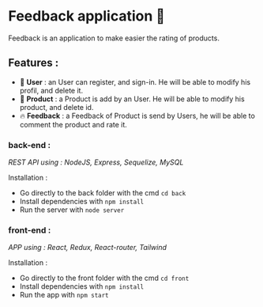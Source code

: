 # Feedback application 💬

Feedback is an application to make easier the rating of products.

## Features : 
* 👤 **User** : an User can register, and sign-in. He will be able to modify his profil, and delete it.
* 📱 **Product** : a Product is add by an User. He will be able to modify his product, and delete id.
* 🔥 **Feedback** : a Feedback of Product is send by Users, he will be able to comment the product and rate it. 

### **back-end** : 

*REST API using : NodeJS, Express, Sequelize, MySQL*

Installation : 
* Go directly to the back folder with the cmd `cd back`
* Install dependencies with `npm install`
* Run the server with `node server`

### **front-end** : 

*APP using : React, Redux, React-router, Tailwind*

Installation : 
* Go directly to the front folder with the cmd `cd front`
* Install dependencies with `npm install`
* Run the app with `npm start`